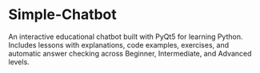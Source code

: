 # Simple-Chatbot
An interactive educational chatbot built with PyQt5 for learning Python.   Includes lessons with explanations, code examples, exercises, and automatic answer checking across Beginner, Intermediate, and Advanced levels.
